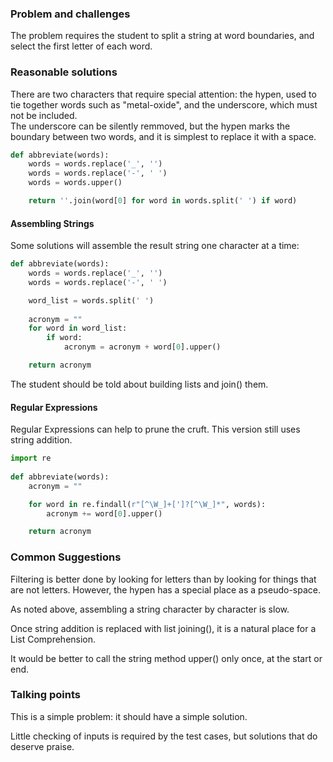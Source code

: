 ### Problem and challenges

The problem requires the student to split a string at word boundaries,
and select the first letter of each word.

### Reasonable solutions

There are two characters that require special attention: 
the hypen, used to tie together words such as "metal-oxide", 
and the underscore, which must not be included.  
The underscore can be silently remmoved, but the hypen marks 
the boundary between two words, and it is simplest to replace 
it with a space.

```python
def abbreviate(words):
    words = words.replace('_', '')
    words = words.replace('-', ' ')
    words = words.upper()

    return ''.join(word[0] for word in words.split(' ') if word)
```

#### Assembling Strings

Some solutions will assemble the result string one character at a time:

```python
def abbreviate(words):
    words = words.replace('_', '')
    words = words.replace('-', ' ')

    word_list = words.split(' ')
    
    acronym = ""
    for word in word_list:
        if word:
            acronym = acronym + word[0].upper()

    return acronym
```

The student should be told about building lists and join() them.

#### Regular Expressions

Regular Expressions can help to prune the cruft.
This version still uses string addition.

```python
import re
  
def abbreviate(words):
    acronym = ""

    for word in re.findall(r"[^\W_]+[']?[^\W_]*", words):
        acronym += word[0].upper()

    return acronym
```

### Common Suggestions

Filtering is better done by looking for letters than by looking 
for things that are not letters. However, the hypen has a
special place as a pseudo-space.  

As noted above, assembling a string character by character is slow.

Once string addition is replaced with list joining(), it
is a natural place for a List Comprehension.

It would be better to call the string method upper() only once, 
at the start or end.

### Talking points

This is a simple problem: it should have a simple solution.

Little checking of inputs is required by the test cases, 
but solutions that do deserve praise.
